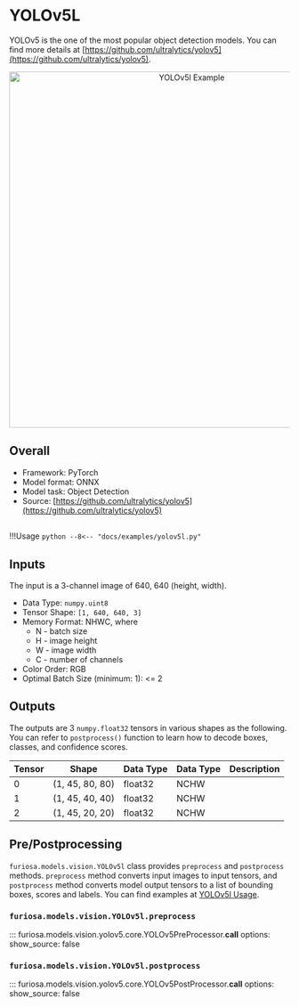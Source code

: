 # YOLOv5L

YOLOv5 is the one of the most popular object detection models.
You can find more details at [https://github.com/ultralytics/yolov5](https://github.com/ultralytics/yolov5).

<div align="center">
    <img src="../../images/yolov5l_demo.jpg" title="YOLOv5l Example" width="640" />
</div>

## Overall
* Framework: PyTorch
* Model format: ONNX
* Model task: Object Detection
* Source: [https://github.com/ultralytics/yolov5](https://github.com/ultralytics/yolov5)

## <a name="YOLOv5l_Usage"></a>
!!!Usage
    ```python
    --8<-- "docs/examples/yolov5l.py"
    ```

## Inputs
The input is a 3-channel image of 640, 640 (height, width).

* Data Type: `numpy.uint8`
* Tensor Shape: `[1, 640, 640, 3]`
* Memory Format: NHWC, where
    * N - batch size
    * H - image height
    * W - image width
    * C - number of channels
* Color Order: RGB
* Optimal Batch Size (minimum: 1): <= 2

## Outputs
The outputs are 3 `numpy.float32` tensors in various shapes as the following. 
You can refer to `postprocess()` function to learn how to decode boxes, classes, and confidence scores.

| Tensor | Shape             | Data Type | Data Type | Description |
|--------|-------------------|-----------|-----------|-------------|
| 0      | (1, 45, 80, 80)   | float32   | NCHW      |             |
| 1      | (1, 45, 40, 40)   | float32   | NCHW      |             |
| 2      | (1, 45, 20, 20)   | float32   | NCHW      |             |
 

## Pre/Postprocessing
`furiosa.models.vision.YOLOv5l` class provides `preprocess` and `postprocess` methods.
`preprocess` method converts input images to input tensors, and `postprocess` method converts 
model output tensors to a list of bounding boxes, scores and labels. 
You can find examples at [YOLOv5l Usage](#YOLOv5l_Usage).
 
### `furiosa.models.vision.YOLOv5l.preprocess`
::: furiosa.models.vision.yolov5.core.YOLOv5PreProcessor.__call__
    options:
        show_source: false
    
### `furiosa.models.vision.YOLOv5l.postprocess`
::: furiosa.models.vision.yolov5.core.YOLOv5PostProcessor.__call__
    options:
        show_source: false
